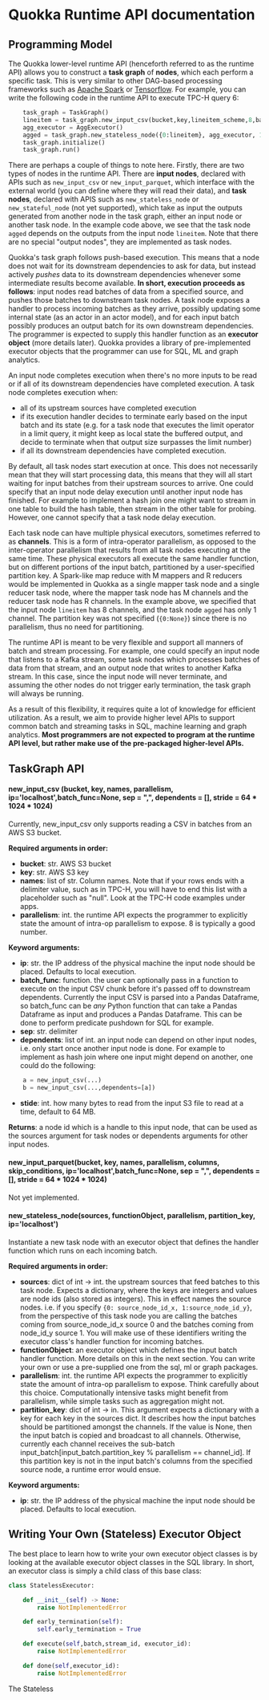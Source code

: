 # Quokka Runtime API documentation

## Programming Model

The Quokka lower-level runtime API (henceforth referred to as the runtime API) allows you to construct a **task graph** of **nodes**, which each perform a specific task. This is very similar to other DAG-based processing frameworks such as [Apache Spark](https://spark.apache.org/docs/latest/) or [Tensorflow](https://www.tensorflow.org/). For example, you can write the following code in the runtime API to execute TPC-H query 6:
~~~python
    task_graph = TaskGraph()
    lineitem = task_graph.new_input_csv(bucket,key,lineitem_scheme,8,batch_func=lineitem_filter, sep="|")
    agg_executor = AggExecutor()
    agged = task_graph.new_stateless_node({0:lineitem}, agg_executor, 1, {0:None})
    task_graph.initialize()
    task_graph.run()
~~~

There are perhaps a couple of things to note here. Firstly, there are two types of nodes in the runtime API. There are **input nodes**, declared with APIs such as `new_input_csv` or `new_input_parquet`, which interface with the external world (you can define where they will read their data), and **task nodes**, declared with APIS such as `new_stateless_node` or `new_stateful_node` (not yet supported), which take as input the outputs generated from another node in the task graph, either an input node or another task node. In the example code above, we see that the task node `agged` depends on the outputs from the input node `lineitem`. Note that there are no special "output nodes", they are implemented as task nodes. 

Quokka's task graph follows push-based execution. This means that a node does not wait for its downstream dependencies to ask for data, but instead actively *pushes* data to its downstream dependencies whenever some intermediate results become available. **In short, execution proceeds as follows**: input nodes read batches of data from a specified source, and pushes those batches to downstream task nodes. A task node exposes a handler to process incoming batches as they arrive, possibly updating some internal state (as an actor in an actor model), and for each input batch possibly produces an output batch for its own downstream dependencies. The programmer is expected to supply this handler function as an **executor object** (more details later). Quokka provides a library of pre-implemented executor objects that the programmer can use for SQL, ML and graph analytics.

An input node completes execution when there's no more inputs to be read or if all of its downstream dependencies have completed execution. A task node completes execution when:

- all of its upstream sources have completed execution
- if its execution handler decides to terminate early based on the input batch and its state (e.g. for a task node that executes the limit operator in a limit query, it might keep as local state the buffered output, and decide to terminate when that output size surpasses the limit number)
- if all its downstream dependencies have completed execution.

By default, all task nodes start execution at once. This does not necessarily mean that they will start processing data, this means that they will all start waiting for input batches from their upstream sources to arrive. One could specify that an input node delay execution until another input node has finished. For example to implement a hash join one might want to stream in one table to build the hash table, then stream in the other table for probing. However, one cannot specify that a task node delay execution.

Each task node can have multiple physical executors, sometimes referred to as **channels**. This is a form of intra-operator parallelism, as opposed to the inter-operator parallelism that results from all task nodes executing at the same time. These physical executors all execute the same handler function, but on different portions of the input batch, partitioned by a user-specified partition key. A Spark-like map reduce with M mappers and R reducers would be implemented in Quokka as a single mapper task node and a single reducer task node, where the mapper task node has M channels and the reducer task node has R channels. In the example above, we specified that the input node `lineitem` has 8 channels, and the task node `agged` has only 1 channel. The partition key was not specified (`{0:None}`) since there is no parallelism, thus no need for partitioning. 

The runtime API is meant to be very flexible and support all manners of batch and stream processing. For example, one could specify an input node that listens to a Kafka stream, some task nodes which processes batches of data from that stream, and an output node that writes to another Kafka stream. In this case, since the input node will never terminate, and assuming the other nodes do not trigger early termination, the task graph will always be running.

As a result of this flexibility, it requires quite a lot of knowledge for efficient utilization. As a result, we aim to provide higher level APIs to support common batch and streaming tasks in SQL, machine learning and graph analytics. **Most programmers are not expected to program at the runtime API level, but rather make use of the pre-packaged higher-level APIs.**

## TaskGraph API

#### new_input_csv (bucket, key, names, parallelism, ip='localhost',batch_func=None, sep = ",", dependents = [], stride = 64 * 1024 * 1024)
Currently, new_input_csv only supports reading a CSV in batches from an AWS S3 bucket.

**Required arguments in order:**

- **bucket**: str. AWS S3 bucket
- **key**: str. AWS S3 key
- **names**: list of str. Column names. Note that if your rows ends with a delimiter value, such as in TPC-H, you will have to end this list with a placeholder such as "null". Look at the TPC-H code examples under apps.
- **parallelism**: int. the runtime API expects the programmer to explicitly state the amount of intra-op parallelism to expose. 8 is typically a good number.

**Keyword arguments:**

- **ip**: str. the IP address of the physical machine the input node should be placed. Defaults to local execution.
- **batch_func**: function. the user can optionally pass in a function to execute on the input CSV chunk before it's passed off to downstream dependents. Currently the input CSV is parsed into a Pandas Dataframe, so batch_func can be *any* Python function that can take a Pandas Dataframe as input and produces a Pandas Dataframe. This can be done to perform predicate pushdown for SQL for example.
- **sep**: str. delimiter
- **dependents**: list of int. an input node can depend on other input nodes, i.e. only start once another input node is done. For example to implement as hash join where one input might depend on another, one could do the following: 
```python
    a = new_input_csv(...)
    b = new_input_csv(...,dependents=[a])
```
- **stide**: int. how many bytes to read from the input S3 file to read at a time, default to 64 MB.

**Returns**: a node id which is a handle to this input node, that can be used as the sources argument for task nodes or dependents arguments for other input nodes.

#### new_input_parquet(bucket, key, names, parallelism, columns, skip_conditions, ip='localhost',batch_func=None, sep = ",", dependents = [], stride = 64 * 1024 * 1024)

Not yet implemented.

#### new_stateless_node(sources, functionObject, parallelism, partition_key, ip='localhost')
Instantiate a new task node with an executor object that defines the handler function which runs on each incoming batch.

**Required arguments in order:**

- **sources**: dict of int -> int. the upstream sources that feed batches to this task node. Expects a dictionary, where the keys are integers and values are node ids (also stored as integers). This in effect names the source nodes. i.e. if you specify `{0: source_node_id_x, 1:source_node_id_y}`, from the perspective of this task node you are calling the batches coming from source_node_id_x source 0 and the batches coming from node_id_y source 1. You will make use of these identifiers writing the executor class's handler function for incoming batches. 
- **functionObject**: an executor object which defines the input batch handler function. More details on this in the next section. You can write your own or use a pre-supplied one from the sql, ml or graph packages.
- **parallelism**: int. the runtime API expects the programmer to explicitly state the amount of intra-op parallelism to expose. Think carefully about this choice. Computationally intensive tasks might benefit from parallelism, while simple tasks such as aggregation might not.
- **partition_key**: dict of int -> in. This argument expects a dictionary with a key for each key in the sources dict. It describes how the input batches should be partitioned amongst the channels. If the value is None, then the input batch is copied and broadcast to all channels. Otherwise, currently each channel receives the sub-batch input_batch\[input_batch.partition_key % parallelism == channel_id\]. If this partition key is not in the input batch's columns from the specified source node, a runtime error would ensue. 

**Keyword arguments:**

- **ip**: str. the IP address of the physical machine the input node should be placed. Defaults to local execution.


## Writing Your Own (Stateless) Executor Object

The best place to learn how to write your own executor object classes is by looking at the available executor object classes in the SQL library. In short, an executor class is simply a child class of this base class: 

```python
class StatelessExecutor:

    def __init__(self) -> None:
        raise NotImplementedError

    def early_termination(self):
        self.early_termination = True

    def execute(self,batch,stream_id, executor_id):
        raise NotImplementedError

    def done(self,executor_id):
        raise NotImplementedError
```

The Stateless